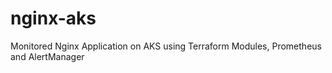 # nginx-aks
Monitored Nginx Application on AKS using Terraform Modules, Prometheus and AlertManager
